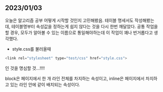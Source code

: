 ## 2023/01/03
오늘은 알고리즘 공부 어떻게 시작할 것인지 고민해봤음. 
테이블 명세서도 작성해봤는데, 테이블명부터 속성값을 정하는게 쉽지 않다는 것을 다시 한번 깨달았다. 공통 작업을 할 경우, 모두가 알아볼 수 있는 이름으로 통일해야하는데 이 작업이 꽤나 번거롭다고 생각했다. 
- style.css를 불러올때
```javascript
<link rel="stylesheet" type="test/css" href="style.css">
```
인 것을 명심할 것...!!!!

block은 페이지에서 한 개 라인 전체를 차지하는 속성이고, inline은 페이지에서 차지하고 있는 라인 안에 같이 배치되는 속성이다.
